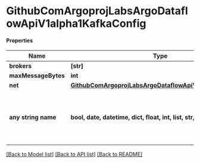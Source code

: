 # GithubComArgoprojLabsArgoDataflowApiV1alpha1KafkaConfig

#### Properties
Name | Type | Description | Notes
------------ | ------------- | ------------- | -------------
**brokers** | **[str]** |  | [optional] 
**maxMessageBytes** | **int** |  | [optional] 
**net** | [**GithubComArgoprojLabsArgoDataflowApiV1alpha1KafkaNET**](GithubComArgoprojLabsArgoDataflowApiV1alpha1KafkaNET.md) |  | [optional] 
**any string name** | **bool, date, datetime, dict, float, int, list, str, none_type** | any string name can be used but the value must be the correct type | [optional]

[[Back to Model list]](../README.md#documentation-for-models) [[Back to API list]](../README.md#documentation-for-api-endpoints) [[Back to README]](../README.md)

